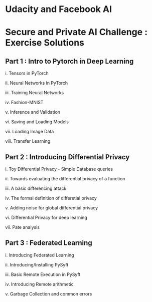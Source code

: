 # Udacity and Facebook AI
# Secure and Private AI Challenge : Exercise Solutions

## Part 1 : Intro to Pytorch in Deep Learning

<p>i. Tensors in PyTorch<p>
<p>ii. Neural Networks in PyTorch<p>
<p>iii. Training Neural Networks<p>
<p>iv. Fashion-MNIST<p>
<p>v. Inference and Validation<p>
<p>vi. Saving and Loading Models<p>
<p>vii. Loading Image Data<p>
<p>viii. Transfer Learning<p>

## Part 2 : Introducing Differential Privacy
<p>i. Toy Differential Privacy - Simple Database queries<p>
<p>ii. Towards evaluating the differential privacy of a function<p>
<p>iii. A basic differencing attack<p>
<p>iv. The formal definition of differetial privacy<p>
<p>v. Adding noise for global differential privacy<p>
<p>vi. Differential Privacy for deep learning<p>
<p>vii. Pate analysis<p>

## Part 3 : Federated Learning
<p>i. Introducing Federated Learning<p>
<p>ii. Introducing/Installing PySyft<p>
<p>iii. Basic Remote Execution in PySyft<p>
<p>iv. Introducing Remote arithmetic<p>
<p>v. Garbage Collection and common errors<p>

